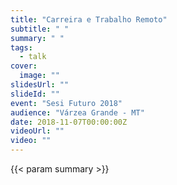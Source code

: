 ```yaml
---
title: "Carreira e Trabalho Remoto"
subtitle: " "
summary: " "
tags:
  - talk
cover:
  image: ""
slidesUrl: ""
slideId: ""
event: "Sesi Futuro 2018"
audience: "Várzea Grande - MT"
date: 2018-11-07T00:00:00Z
videoUrl: ""
video: ""
---
```


<!-- truncate -->

{{< param summary >}}
